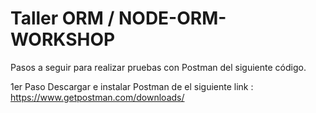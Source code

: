 # Taller ORM / NODE-ORM-WORKSHOP

Pasos a seguir para realizar pruebas con Postman del siguiente código.

1er Paso
Descargar e instalar Postman de el siguiente link : https://www.getpostman.com/downloads/
